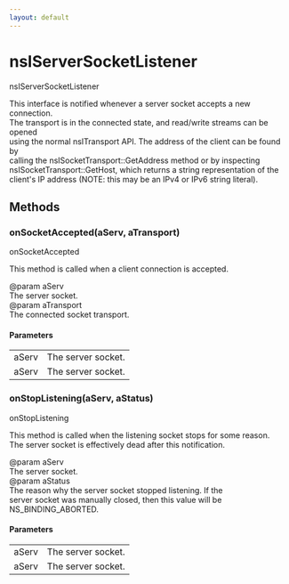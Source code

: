 ```yaml
---
layout: default
---
```


# nsIServerSocketListener #
  
nsIServerSocketListener  
  
This interface is notified whenever a server socket accepts a new connection.  
The transport is in the connected state, and read/write streams can be opened  
using the normal nsITransport API.  The address of the client can be found by  
calling the nsISocketTransport::GetAddress method or by inspecting  
nsISocketTransport::GetHost, which returns a string representation of the  
client's IP address (NOTE: this may be an IPv4 or IPv6 string literal).  
  

## Methods ##

### onSocketAccepted(aServ, aTransport) ###
  
onSocketAccepted  
  
This method is called when a client connection is accepted.  
  
@param aServ  
       The server socket.  
@param aTransport  
       The connected socket transport.  
  

#### Parameters ####

<table>

<tr>
<td>aServ</td>
<td>       The server socket.  
</td>
</tr>

<tr>
<td>aServ</td>
<td>       The server socket.  
</td>
</tr>

</table>

### onStopListening(aServ, aStatus) ###
  
onStopListening  
  
This method is called when the listening socket stops for some reason.  
The server socket is effectively dead after this notification.  
  
@param aServ  
       The server socket.  
@param aStatus  
       The reason why the server socket stopped listening.  If the  
       server socket was manually closed, then this value will be  
       NS_BINDING_ABORTED.  
  

#### Parameters ####

<table>

<tr>
<td>aServ</td>
<td>       The server socket.  
</td>
</tr>

<tr>
<td>aServ</td>
<td>       The server socket.  
</td>
</tr>

</table>
